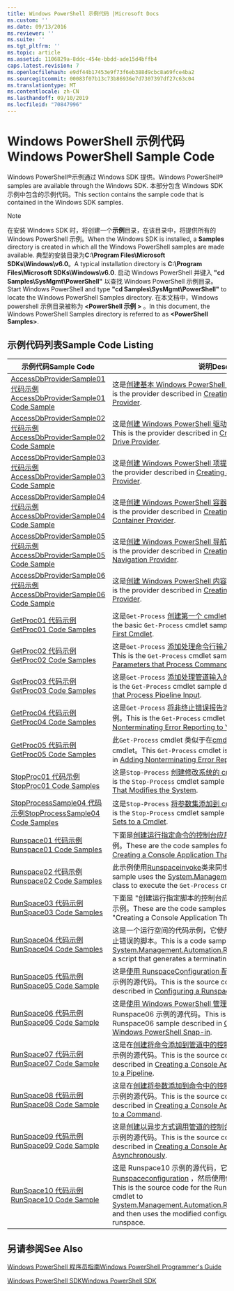 ```yaml
---
title: Windows PowerShell 示例代码 |Microsoft Docs
ms.custom: ''
ms.date: 09/13/2016
ms.reviewer: ''
ms.suite: ''
ms.tgt_pltfrm: ''
ms.topic: article
ms.assetid: 1106829a-8ddc-454e-bbdd-ade15d4bffb4
caps.latest.revision: 7
ms.openlocfilehash: e9df44b17453e9f73f6eb388d9cbc8a69fce4ba2
ms.sourcegitcommit: 00083f07b13c73b86936e7d7307397df27c63c04
ms.translationtype: MT
ms.contentlocale: zh-CN
ms.lasthandoff: 09/10/2019
ms.locfileid: "70847996"
---
```

# <a name="windows-powershell-sample-code"></a><span data-ttu-id="8e2b8-102">Windows PowerShell 示例代码</span><span class="sxs-lookup"><span data-stu-id="8e2b8-102">Windows PowerShell Sample Code</span></span>

<span data-ttu-id="8e2b8-103">Windows PowerShell®示例通过 Windows SDK 提供。</span><span class="sxs-lookup"><span data-stu-id="8e2b8-103">Windows PowerShell® samples are available through the Windows SDK.</span></span> <span data-ttu-id="8e2b8-104">本部分包含 Windows SDK 示例中包含的示例代码。</span><span class="sxs-lookup"><span data-stu-id="8e2b8-104">This section contains the sample code that is contained in the Windows SDK samples.</span></span>

> [!NOTE]
> <span data-ttu-id="8e2b8-105">在安装 Windows SDK 时，将创建一个**示例**目录，在该目录中，将提供所有的 Windows PowerShell 示例。</span><span class="sxs-lookup"><span data-stu-id="8e2b8-105">When the Windows SDK is installed, a **Samples** directory is created in which all the Windows PowerShell samples are made available.</span></span> <span data-ttu-id="8e2b8-106">典型的安装目录为**C:\Program Files\Microsoft SDKs\Windows\v6.0**。</span><span class="sxs-lookup"><span data-stu-id="8e2b8-106">A typical installation directory is **C:\Program Files\Microsoft SDKs\Windows\v6.0**.</span></span>
> <span data-ttu-id="8e2b8-107">启动 Windows PowerShell 并键入 **"cd Samples\SysMgmt\PowerShell"** 以查找 Windows PowerShell 示例目录。</span><span class="sxs-lookup"><span data-stu-id="8e2b8-107">Start Windows PowerShell and type **"cd Samples\SysMgmt\PowerShell"** to locate the Windows PowerShell Samples directory.</span></span> <span data-ttu-id="8e2b8-108">在本文档中，Windows powershell 示例目录被称为 **\<PowerShell 示例 >** 。</span><span class="sxs-lookup"><span data-stu-id="8e2b8-108">In this document, the Windows PowerShell Samples directory is referred to as **\<PowerShell Samples>**.</span></span>

## <a name="sample-code-listing"></a><span data-ttu-id="8e2b8-109">示例代码列表</span><span class="sxs-lookup"><span data-stu-id="8e2b8-109">Sample Code Listing</span></span>

|<span data-ttu-id="8e2b8-110">示例代码</span><span class="sxs-lookup"><span data-stu-id="8e2b8-110">Sample Code</span></span>|<span data-ttu-id="8e2b8-111">说明</span><span class="sxs-lookup"><span data-stu-id="8e2b8-111">Description</span></span>|
|-----------------|-----------------|
|[<span data-ttu-id="8e2b8-112">AccessDbProviderSample01 代码示例</span><span class="sxs-lookup"><span data-stu-id="8e2b8-112">AccessDbProviderSample01 Code Sample</span></span>](./accessdbprovidersample01-code-sample.md)|<span data-ttu-id="8e2b8-113">这是[创建基本 Windows PowerShell 提供程序](./creating-a-basic-windows-powershell-provider.md)中所述的提供程序。</span><span class="sxs-lookup"><span data-stu-id="8e2b8-113">This is the provider described in [Creating a Basic Windows PowerShell Provider](./creating-a-basic-windows-powershell-provider.md).</span></span>|
|[<span data-ttu-id="8e2b8-114">AccessDbProviderSample02 代码示例</span><span class="sxs-lookup"><span data-stu-id="8e2b8-114">AccessDbProviderSample02 Code Sample</span></span>](./accessdbprovidersample02-code-sample.md)|<span data-ttu-id="8e2b8-115">这是[创建 Windows PowerShell 驱动器提供程序](./creating-a-windows-powershell-drive-provider.md)中所述的提供程序。</span><span class="sxs-lookup"><span data-stu-id="8e2b8-115">This is the provider described in [Creating a Windows PowerShell Drive Provider](./creating-a-windows-powershell-drive-provider.md).</span></span>|
|[<span data-ttu-id="8e2b8-116">AccessDbProviderSample03 代码示例</span><span class="sxs-lookup"><span data-stu-id="8e2b8-116">AccessDbProviderSample03 Code Sample</span></span>](./accessdbprovidersample03-code-sample.md)|<span data-ttu-id="8e2b8-117">这是[创建 Windows PowerShell 项提供程序](./creating-a-windows-powershell-item-provider.md)中所述的提供程序。</span><span class="sxs-lookup"><span data-stu-id="8e2b8-117">This is the provider described in [Creating a Windows PowerShell Item Provider](./creating-a-windows-powershell-item-provider.md).</span></span>|
|[<span data-ttu-id="8e2b8-118">AccessDbProviderSample04 代码示例</span><span class="sxs-lookup"><span data-stu-id="8e2b8-118">AccessDbProviderSample04 Code Sample</span></span>](./accessdbprovidersample04-code-sample.md)|<span data-ttu-id="8e2b8-119">这是[创建 Windows PowerShell 容器提供程序](./creating-a-windows-powershell-container-provider.md)中所述的提供程序。</span><span class="sxs-lookup"><span data-stu-id="8e2b8-119">This is the provider described in [Creating a Windows PowerShell Container Provider](./creating-a-windows-powershell-container-provider.md).</span></span>|
|[<span data-ttu-id="8e2b8-120">AccessDbProviderSample05 代码示例</span><span class="sxs-lookup"><span data-stu-id="8e2b8-120">AccessDbProviderSample05 Code Sample</span></span>](./accessdbprovidersample05-code-sample.md)|<span data-ttu-id="8e2b8-121">这是[创建 Windows PowerShell 导航提供程序](./creating-a-windows-powershell-navigation-provider.md)中所述的提供程序。</span><span class="sxs-lookup"><span data-stu-id="8e2b8-121">This is the provider described in [Creating a Windows PowerShell Navigation Provider](./creating-a-windows-powershell-navigation-provider.md).</span></span>|
|[<span data-ttu-id="8e2b8-122">AccessDbProviderSample06 代码示例</span><span class="sxs-lookup"><span data-stu-id="8e2b8-122">AccessDbProviderSample06 Code Sample</span></span>](./accessdbprovidersample06-code-sample.md)|<span data-ttu-id="8e2b8-123">这是[创建 Windows PowerShell 内容提供程序](./creating-a-windows-powershell-content-provider.md)中所述的提供程序。</span><span class="sxs-lookup"><span data-stu-id="8e2b8-123">This is the provider described in [Creating a Windows PowerShell Content Provider](./creating-a-windows-powershell-content-provider.md).</span></span>|
|[<span data-ttu-id="8e2b8-124">GetProc01 代码示例</span><span class="sxs-lookup"><span data-stu-id="8e2b8-124">GetProc01 Code Samples</span></span>](./getproc01-code-samples.md)|<span data-ttu-id="8e2b8-125">这是`Get-Process` [创建第一个 cmdlet](../cmdlet/creating-a-cmdlet-without-parameters.md)中所述的基本 cmdlet 示例。</span><span class="sxs-lookup"><span data-stu-id="8e2b8-125">This is the basic `Get-Process` cmdlet sample described in [Creating Your First Cmdlet](../cmdlet/creating-a-cmdlet-without-parameters.md).</span></span>|
|[<span data-ttu-id="8e2b8-126">GetProc02 代码示例</span><span class="sxs-lookup"><span data-stu-id="8e2b8-126">GetProc02 Code Samples</span></span>](./getproc02-code-samples.md)|<span data-ttu-id="8e2b8-127">这是`Get-Process` [添加处理命令行输入的参数](../cmdlet/adding-parameters-that-process-command-line-input.md)中所述的 cmdlet 示例。</span><span class="sxs-lookup"><span data-stu-id="8e2b8-127">This is the `Get-Process` cmdlet sample described in [Adding Parameters that Process Command-Line Input](../cmdlet/adding-parameters-that-process-command-line-input.md).</span></span>|
|[<span data-ttu-id="8e2b8-128">GetProc03 代码示例</span><span class="sxs-lookup"><span data-stu-id="8e2b8-128">GetProc03 Code Samples</span></span>](./getproc03-code-samples.md)|<span data-ttu-id="8e2b8-129">这是`Get-Process` [添加处理管道输入的参数](../cmdlet/adding-parameters-that-process-pipeline-input.md)中所述的 cmdlet 示例。</span><span class="sxs-lookup"><span data-stu-id="8e2b8-129">This is the `Get-Process` cmdlet sample described in [Adding Parameters that Process Pipeline Input](../cmdlet/adding-parameters-that-process-pipeline-input.md).</span></span>|
|[<span data-ttu-id="8e2b8-130">GetProc04 代码示例</span><span class="sxs-lookup"><span data-stu-id="8e2b8-130">GetProc04 Code Samples</span></span>](./getproc04-code-samples.md)|<span data-ttu-id="8e2b8-131">这是`Get-Process` [将非终止错误报告添加到 cmdlet](../cmdlet/adding-non-terminating-error-reporting-to-your-cmdlet.md)中所述的 cmdlet 示例。</span><span class="sxs-lookup"><span data-stu-id="8e2b8-131">This is the `Get-Process` cmdlet sample described in [Adding Nonterminating Error Reporting to Your Cmdlet](../cmdlet/adding-non-terminating-error-reporting-to-your-cmdlet.md).</span></span>|
|[<span data-ttu-id="8e2b8-132">GetProc05 代码示例</span><span class="sxs-lookup"><span data-stu-id="8e2b8-132">GetProc05 Code Samples</span></span>](./getproc05-code-samples.md)|<span data-ttu-id="8e2b8-133">此`Get-Process` cmdlet 类似于在[cmdlet 中添加非终止错误报告](../cmdlet/adding-non-terminating-error-reporting-to-your-cmdlet.md)中所述的 cmdlet。</span><span class="sxs-lookup"><span data-stu-id="8e2b8-133">This `Get-Process` cmdlet is similar to the cmdlet described in [Adding Nonterminating Error Reporting to Your Cmdlet](../cmdlet/adding-non-terminating-error-reporting-to-your-cmdlet.md).</span></span>|
|[<span data-ttu-id="8e2b8-134">StopProc01 代码示例</span><span class="sxs-lookup"><span data-stu-id="8e2b8-134">StopProc01 Code Samples</span></span>](./stopproc01-code-samples.md)|<span data-ttu-id="8e2b8-135">这是`Stop-Process` [创建修改系统的 cmdlet](../cmdlet/creating-a-cmdlet-that-modifies-the-system.md)中所述的 cmdlet 示例。</span><span class="sxs-lookup"><span data-stu-id="8e2b8-135">This is the `Stop-Process` cmdlet sample described in [Creating a Cmdlet That Modifies the System](../cmdlet/creating-a-cmdlet-that-modifies-the-system.md).</span></span>|
|[<span data-ttu-id="8e2b8-136">StopProcessSample04 代码示例</span><span class="sxs-lookup"><span data-stu-id="8e2b8-136">StopProcessSample04 Code Samples</span></span>](./stopprocesssample04-code-samples.md)|<span data-ttu-id="8e2b8-137">这是`Stop-Process` [将参数集添加到 cmdlet](../cmdlet/adding-parameter-sets-to-a-cmdlet.md)中所述的 cmdlet 示例。</span><span class="sxs-lookup"><span data-stu-id="8e2b8-137">This is the `Stop-Process` cmdlet sample described in [Adding Parameter Sets to a Cmdlet](../cmdlet/adding-parameter-sets-to-a-cmdlet.md).</span></span>|
|[<span data-ttu-id="8e2b8-138">Runspace01 代码示例</span><span class="sxs-lookup"><span data-stu-id="8e2b8-138">Runspace01 Code Samples</span></span>](./runspace01-code-samples.md)|<span data-ttu-id="8e2b8-139">下面是[创建运行指定命令的控制台应用程序](/dotnet/csharp/programming-guide/inside-a-program/hello-world-your-first-program)中所述的运行空间的代码示例。</span><span class="sxs-lookup"><span data-stu-id="8e2b8-139">These are the code samples for the runspace described in [Creating a Console Application That Runs a Specified Command](/dotnet/csharp/programming-guide/inside-a-program/hello-world-your-first-program).</span></span>|
|[<span data-ttu-id="8e2b8-140">Runspace02 代码示例</span><span class="sxs-lookup"><span data-stu-id="8e2b8-140">Runspace02 Code Samples</span></span>](./runspace02-code-samples.md)|<span data-ttu-id="8e2b8-141">此示例使用[Runspaceinvoke](/dotnet/api/System.Management.Automation.RunspaceInvoke)类来同步执行`Get-Process` cmdlet。</span><span class="sxs-lookup"><span data-stu-id="8e2b8-141">This sample uses the [System.Management.Automation.Runspaceinvoke](/dotnet/api/System.Management.Automation.RunspaceInvoke) class to execute the `Get-Process` cmdlet synchronously.</span></span>|
|[<span data-ttu-id="8e2b8-142">RunSpace03 代码示例</span><span class="sxs-lookup"><span data-stu-id="8e2b8-142">RunSpace03 Code Samples</span></span>](./runspace03-code-samples.md)|<span data-ttu-id="8e2b8-143">下面是 "创建运行指定脚本的控制台应用程序" 中所述的运行空间的代码示例。</span><span class="sxs-lookup"><span data-stu-id="8e2b8-143">These are the code samples for the runspace described in "Creating a Console Application That Runs a Specified Script".</span></span>|
|[<span data-ttu-id="8e2b8-144">RunSpace04 代码示例</span><span class="sxs-lookup"><span data-stu-id="8e2b8-144">RunSpace04 Code Samples</span></span>](./runspace04-code-samples.md)|<span data-ttu-id="8e2b8-145">这是一个运行空间的代码示例，它使用[Runspaceinvoke](/dotnet/api/System.Management.Automation.RunspaceInvoke)类来执行生成终止错误的脚本。</span><span class="sxs-lookup"><span data-stu-id="8e2b8-145">This is a code sample for a runspace that uses the [System.Management.Automation.Runspaceinvoke](/dotnet/api/System.Management.Automation.RunspaceInvoke) class to execute a script that generates a terminating error.</span></span>|
|[<span data-ttu-id="8e2b8-146">RunSpace05 代码示例</span><span class="sxs-lookup"><span data-stu-id="8e2b8-146">RunSpace05 Code Sample</span></span>](./runspace05-code-sample.md)|<span data-ttu-id="8e2b8-147">这是[使用 RunspaceConfiguration 配置运行空间](https://msdn.microsoft.com/en-us/42681d19-2d05-4975-befd-afb1990e79b2)中所述的 Runspace05 示例的源代码。</span><span class="sxs-lookup"><span data-stu-id="8e2b8-147">This is the source code for the Runspace05 sample described in [Configuring a Runspace Using RunspaceConfiguration](https://msdn.microsoft.com/en-us/42681d19-2d05-4975-befd-afb1990e79b2).</span></span>|
|[<span data-ttu-id="8e2b8-148">RunSpace06 代码示例</span><span class="sxs-lookup"><span data-stu-id="8e2b8-148">RunSpace06 Code Sample</span></span>](./runspace06-code-sample.md)|<span data-ttu-id="8e2b8-149">这是[使用 Windows PowerShell 管理单元配置运行空间](https://msdn.microsoft.com/en-us/a7289ee8-9732-49ee-91c7-d533e9538b83)中所述的 Runspace06 示例的源代码。</span><span class="sxs-lookup"><span data-stu-id="8e2b8-149">This is the source code for the Runspace06 sample described in [Configuring a Runspace Using a Windows PowerShell Snap-in](https://msdn.microsoft.com/en-us/a7289ee8-9732-49ee-91c7-d533e9538b83).</span></span>|
|[<span data-ttu-id="8e2b8-150">RunSpace07 代码示例</span><span class="sxs-lookup"><span data-stu-id="8e2b8-150">RunSpace07 Code Sample</span></span>](./runspace07-code-sample.md)|<span data-ttu-id="8e2b8-151">这是在[创建将命令添加到管道中的控制台应用程序](https://msdn.microsoft.com/en-us/01eb7808-e97b-4905-80be-9e2fa38c262e)中所述的 Runspace07 示例的源代码。</span><span class="sxs-lookup"><span data-stu-id="8e2b8-151">This is the source code for the Runspace07 sample described in [Creating a Console Application That Adds Commands to a Pipeline](https://msdn.microsoft.com/en-us/01eb7808-e97b-4905-80be-9e2fa38c262e).</span></span>|
|[<span data-ttu-id="8e2b8-152">RunSpace08 代码示例</span><span class="sxs-lookup"><span data-stu-id="8e2b8-152">RunSpace08 Code Sample</span></span>](./runspace08-code-sample.md)|<span data-ttu-id="8e2b8-153">这是在[创建将参数添加到命令中的控制台应用程序](https://msdn.microsoft.com/en-us/848b2b46-60f1-4a86-b448-cfc7c0cccfba)中所述的 Runspace08 示例的源代码。</span><span class="sxs-lookup"><span data-stu-id="8e2b8-153">This is the source code for the Runspace08 sample described in [Creating a Console Application That Adds Parameters to a Command](https://msdn.microsoft.com/en-us/848b2b46-60f1-4a86-b448-cfc7c0cccfba).</span></span>|
|[<span data-ttu-id="8e2b8-154">RunSpace09 代码示例</span><span class="sxs-lookup"><span data-stu-id="8e2b8-154">RunSpace09 Code Sample</span></span>](./runspace09-code-sample.md)|<span data-ttu-id="8e2b8-155">这是[创建以异步方式调用管道的控制台应用程序](https://msdn.microsoft.com/en-us/198c1c94-2a06-457e-93ce-c0d910618e47)中所述的 Runspace09 示例的源代码。</span><span class="sxs-lookup"><span data-stu-id="8e2b8-155">This is the source code for the Runspace09 sample described in [Creating a Console Application That Invokes a Pipeline Asynchronously](https://msdn.microsoft.com/en-us/198c1c94-2a06-457e-93ce-c0d910618e47).</span></span>|
|[<span data-ttu-id="8e2b8-156">RunSpace10 代码示例</span><span class="sxs-lookup"><span data-stu-id="8e2b8-156">RunSpace10 Code Sample</span></span>](./runspace10-code-sample.md)|<span data-ttu-id="8e2b8-157">这是 Runspace10 示例的源代码，它将 cmdlet 添加到[Runspaceconfiguration](/dotnet/api/System.Management.Automation.Runspaces.RunspaceConfiguration) ，然后使用修改后的配置信息来创建运行空间。</span><span class="sxs-lookup"><span data-stu-id="8e2b8-157">This is the source code for the Runspace10 sample, which adds a cmdlet to [System.Management.Automation.Runspaces.Runspaceconfiguration](/dotnet/api/System.Management.Automation.Runspaces.RunspaceConfiguration) and then uses the modified configuration information to create the runspace.</span></span>|

## <a name="see-also"></a><span data-ttu-id="8e2b8-158">另请参阅</span><span class="sxs-lookup"><span data-stu-id="8e2b8-158">See Also</span></span>

[<span data-ttu-id="8e2b8-159">Windows PowerShell 程序员指南</span><span class="sxs-lookup"><span data-stu-id="8e2b8-159">Windows PowerShell Programmer's Guide</span></span>](./windows-powershell-programmer-s-guide.md)

[<span data-ttu-id="8e2b8-160">Windows PowerShell SDK</span><span class="sxs-lookup"><span data-stu-id="8e2b8-160">Windows PowerShell SDK</span></span>](../windows-powershell-reference.md)